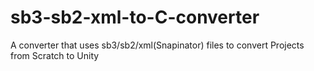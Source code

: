 # sb3-sb2-xml-to-C-converter
A converter that uses sb3/sb2/xml(Snapinator) files to convert Projects from Scratch to Unity
